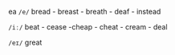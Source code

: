 ea 
`/e/`
bread - breast - breath - deaf - instead

`/iː/`
beat - cease -cheap - cheat - cream - deal

`/eɪ/`
great